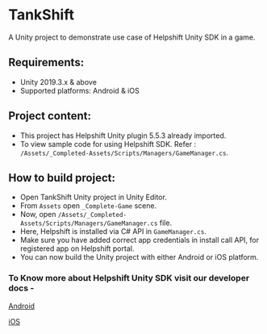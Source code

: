 # TankShift

A Unity project to demonstrate use case of Helpshift Unity SDK in a game.

## Requirements:
* Unity 2019.3.x & above
* Supported platforms: Android & iOS

## Project content:
* This project has Helpshift Unity plugin 5.5.3 already imported.
* To view sample code for using Helpshift SDK. Refer : `/Assets/_Completed-Assets/Scripts/Managers/GameManager.cs`.

## How to build project:
* Open TankShift Unity project in Unity Editor.
* From `Assets` open  `_Complete-Game` scene.
* Now, open `/Assets/_Completed-Assets/Scripts/Managers/GameManager.cs` file.
* Here, Helpshift is installed via C# API in `GameManager.cs`. 
* Make sure you have added correct app credentials in install call API, for registered app on Helpshift portal.
* You can now build the Unity project with either Android or iOS platform.

### To Know more about Helpshift Unity SDK visit our developer docs -

[Android](https://developers.helpshift.com/unity/getting-started-android/)

[iOS](https://developers.helpshift.com/unity/getting-started-ios/)
